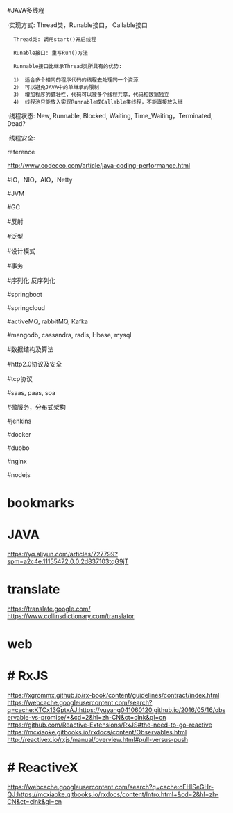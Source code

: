 #JAVA多线程

 ·实现方式: Thread类，Runable接口， Callable接口
 
      Thread类: 调用start()开启线程
      
      Runable接口: 重写Run()方法
      
      Runnable接口比继承Thread类所具有的优势:
      
      1） 适合多个相同的程序代码的线程去处理同一个资源
      2） 可以避免JAVA中的单继承的限制
      3） 增加程序的健壮性，代码可以被多个线程共享，代码和数据独立
      4） 线程池只能放入实现Runnable或Callable类线程，不能直接放入继
      
 ·线程状态: New, Runnable, Blocked, Waiting, Time_Waiting，Terminated, Dead?
 
 ·线程安全: 
 
 reference
 
 http://www.codeceo.com/article/java-coding-performance.html
 

#IO，NIO，AIO，Netty

#JVM

#GC

#反射

#泛型

#设计模式

#事务

#序列化 反序列化

#springboot

#springcloud

#activeMQ, rabbitMQ, Kafka

#mangodb, cassandra, radis, Hbase, mysql

#数据结构及算法

#http2.0协议及安全

#tcp协议

#saas, paas, soa

#微服务，分布式架构

#jenkins

#docker

#dubbo

#nginx

#nodejs

# bookmarks
# JAVA
https://yq.aliyun.com/articles/727799?spm=a2c4e.11155472.0.0.2d837103tqG9jT

# translate  
https://translate.google.com/  
https://www.collinsdictionary.com/translator  

# web  
# # RxJS  
https://xgrommx.github.io/rx-book/content/guidelines/contract/index.html  
https://webcache.googleusercontent.com/search?q=cache:KTCx13GptxAJ:https://yuyang041060120.github.io/2016/05/16/observable-vs-promise/+&cd=2&hl=zh-CN&ct=clnk&gl=cn  
https://github.com/Reactive-Extensions/RxJS#the-need-to-go-reactive  
https://mcxiaoke.gitbooks.io/rxdocs/content/Observables.html   
http://reactivex.io/rxjs/manual/overview.html#pull-versus-push  
# # ReactiveX
https://webcache.googleusercontent.com/search?q=cache:cEHlSeGHr-QJ:https://mcxiaoke.gitbooks.io/rxdocs/content/Intro.html+&cd=2&hl=zh-CN&ct=clnk&gl=cn  
